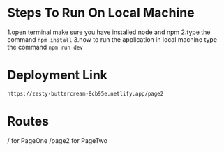 # Steps To Run On Local Machine
1.open terminal make sure you have installed node and npm
2.type the command `npm install`
3.now to run the application in local machine type the command `npm run dev`


# Deployment Link
`https://zesty-buttercream-8cb95e.netlify.app/page2`

# Routes
/ for PageOne
/page2 for PageTwo
